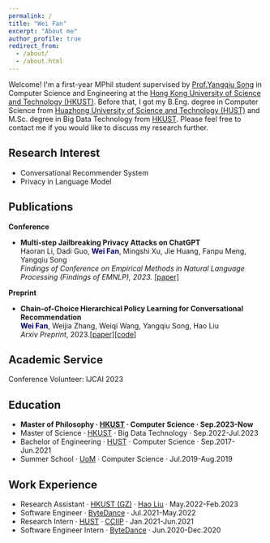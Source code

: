 ```yaml
---
permalink: /
title: "Wei Fan"
excerpt: "About me"
author_profile: true
redirect_from: 
  - /about/
  - /about.html
---
```


Welcome! I'm a first-year MPhil student supervised by [Prof.Yangqiu Song](https://www.cse.ust.hk/~yqsong/) in Computer Science and Engineering at the [Hong Kong University of Science and Technology (HKUST)](https://hkust.edu.hk/). Before that, I got my B.Eng. degree in Computer Science from [Huazhong University of Science and Technology (HUST)](https://hust.edu.cn/) and M.Sc. degree in Big Data Technology from [HKUST]((https://hkust.edu.hk/)). Please feel free to contact me if you would like to discuss my research further. 

## Research Interest
- Conversational Recommender System
- Privacy in Language Model

## Publications

**Conference**

- **Multi-step Jailbreaking Privacy Attacks on ChatGPT**<br>Haoran Li, Dadi Guo, **<font color="#000066">Wei Fan</font>**, Mingshi Xu, Jie Huang, Fanpu Meng, Yangqiu Song
<br>*Findings of Conference on Empirical Methods in Natural Language Processing (Findings of EMNLP), 2023.* [[paper]](https://arxiv.org/abs/2304.05197)

**Preprint**

- **Chain-of-Choice Hierarchical Policy Learning for Conversational Recommendation**
<br>**<font color="#000066">Wei Fan</font>**, Weijia Zhang, Weiqi Wang, Yangqiu Song, Hao Liu<br>*Arxiv Preprint*, 2023.[[paper]](https://arxiv.org/abs/2310.17922)[[code]](https://github.com/AlexFanw/CoCHPL)

## Academic Service
Conference Volunteer: IJCAI 2023

## Education

-  **Master of Philosophy · [HKUST](https://hkust.edu.hk/) · Computer Science · Sep.2023-Now**
-  Master of Science · [HKUST](https://hkust.edu.hk/) · Big Data Technology · Sep.2022-Jul.2023
-  Bachelor of Engineering · [HUST](https://hust.edu.cn/) · Computer Science · Sep.2017-Jun.2021
-  Summer School · [UoM](https://www.manchester.ac.uk/) · Computer Science · Jul.2019-Aug.2019

## Work Experience
- Research Assistant · [HKUST (GZ)](https://hkust-gz.edu.cn/) · [Hao Liu](https://raymondhliu.github.io/) · May.2022-Feb.2023
- Software Engineer · [ByteDance](https://www.bytedance.com) · Jul.2021-May.2022
- Research Intern · [HUST](https://hust.edu.cn/) · [CCIIP](http://cciip.cs.hust.edu.cn/) · Jan.2021-Jun.2021
- Software Engineer Intern · [ByteDance](https://www.bytedance.com) · Jun.2020-Dec.2020


<script type='text/javascript' id='clustrmaps' src='//cdn.clustrmaps.com/map_v2.js?cl=ffffff&w=350&t=m&d=JH7LPAxuPOUwmpB8ZB01Fa168e4WMQg10LG3FtRaggk&co=4b98ce&cmo=3acc3a&cmn=ff5353&ct=ffffff'></script>
